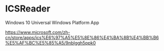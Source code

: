 # ICSReader
Windows 10 Universal Windows Platform App

https://www.microsoft.com/zh-cn/store/apps/ics%E6%97%A5%E5%8E%86%E4%BA%8B%E4%BB%B6%E5%AF%BC%E5%85%A5/9nblggh5ppk0
